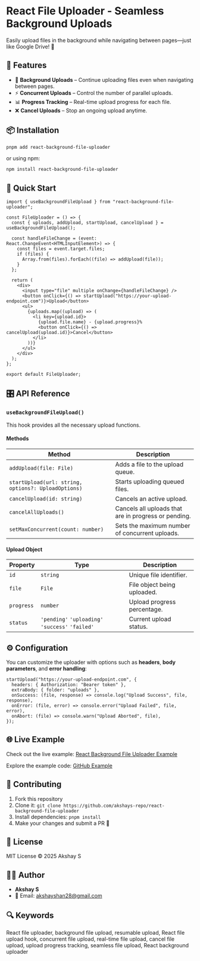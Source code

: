 # React File Uploader - Seamless Background Uploads

Easily upload files in the background while navigating between pages—just like Google Drive! 🚀

## 🌟 Features

- 📂 **Background Uploads** – Continue uploading files even when navigating between pages.
- ⚡ **Concurrent Uploads** – Control the number of parallel uploads.
- 📊 **Progress Tracking** – Real-time upload progress for each file.
- ❌ **Cancel Uploads** – Stop an ongoing upload anytime.

## 📦 Installation

```sh
pnpm add react-background-file-uploader
```

or using npm:

```sh
npm install react-background-file-uploader
```

## 🚀 Quick Start

```tsx
import { useBackgroundFileUpload } from "react-background-file-uploader";

const FileUploader = () => {
  const { uploads, addUpload, startUpload, cancelUpload } = useBackgroundFileUpload();

  const handleFileChange = (event: React.ChangeEvent<HTMLInputElement>) => {
    const files = event.target.files;
    if (files) {
      Array.from(files).forEach((file) => addUpload(file));
    }
  };

  return (
    <div>
      <input type="file" multiple onChange={handleFileChange} />
      <button onClick={() => startUpload("https://your-upload-endpoint.com")}>Upload</button>
      <ul>
        {uploads.map((upload) => (
          <li key={upload.id}>
            {upload.file.name} - {upload.progress}%
            <button onClick={() => cancelUpload(upload.id)}>Cancel</button>
          </li>
        ))}
      </ul>
    </div>
  );
};

export default FileUploader;
```

## 🎛 API Reference

### `useBackgroundFileUpload()`

This hook provides all the necessary upload functions.

#### **Methods**

| Method                                              | Description                                    |
| --------------------------------------------------- | ---------------------------------------------- |
| `addUpload(file: File)`                             | Adds a file to the upload queue.               |
| `startUpload(url: string, options?: UploadOptions)` | Starts uploading queued files.                 |
| `cancelUpload(id: string)`                          | Cancels an active upload.                      |
| `cancelAllUploads()`                                | Cancels all uploads that are in progress or pending. |
| `setMaxConcurrent(count: number)`                   | Sets the maximum number of concurrent uploads. |

#### **Upload Object**

| Property   | Type        | Description                 |
| ---------- | ----------- | --------------------------- |
| `id`       | `string`    | Unique file identifier.     |
| `file`     | `File`      | File object being uploaded. |
| `progress` | `number`    | Upload progress percentage. |
| `status`   | `'pending'` `'uploading'` `'success'` `'failed'` | Current upload status. |

## ⚙ Configuration

You can customize the uploader with options such as **headers**, **body parameters**, and **error handling**:

```tsx
startUpload("https://your-upload-endpoint.com", {
  headers: { Authorization: "Bearer token" },
  extraBody: { folder: "uploads" },
  onSuccess: (file, response) => console.log("Upload Success", file, response),
  onError: (file, error) => console.error("Upload Failed", file, error),
  onAbort: (file) => console.warn("Upload Aborted", file),
});
```

## 🌐 Live Example

Check out the live example: [React Background File Uploader Example](https://react-background-file-uploader-example.vercel.app/)

Explore the example code: [GitHub Example](https://github.com/akshays-repo/react-background-file-uploader/tree/main/packages/example)

## 🤝 Contributing

1. Fork this repository
2. Clone it: `git clone https://github.com/akshays-repo/react-background-file-uploader`
3. Install dependencies: `pnpm install`
4. Make your changes and submit a PR 🚀

## 📜 License

MIT License © 2025 Akshay S

## 👨‍💻 Author

- **Akshay S**
- 📧 Email: [akshayshan28@gmail.com](mailto:akshayshan28@gmail.com)

## 🔍 Keywords

React file uploader, background file upload, resumable upload, React file upload hook, concurrent file upload, real-time file upload, cancel file upload, upload progress tracking, seamless file upload, React background uploader

